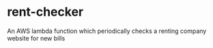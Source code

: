 # rent-checker
An AWS lambda function which periodically checks a renting company website for new bills
